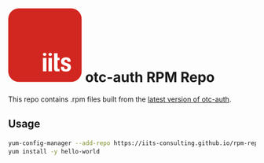  # <img src='https://github.com/iits-consulting/otc-auth/blob/main/static/images/iits-2024.svg' width=150/> otc-auth RPM Repo 
 This repo contains .rpm files built from the [latest version of otc-auth](https://github.com/iits-consulting/otc-auth/releases).

 ## Usage 
 ```bash 
 yum-config-manager --add-repo https://iits-consulting.github.io/rpm-repo.repo 
 yum install -y hello-world 
 ```
